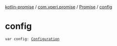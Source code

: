 [kotlin-promise](../../index.md) / [com.vperi.promise](../index.md) / [Promise](index.md) / [config](./config.md)

# config

`var config: `[`Configuration`](../-configuration/index.md)